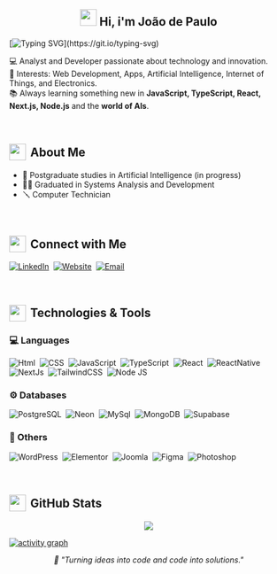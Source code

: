 <h2 align="center">
  <img src="https://emojis.slackmojis.com/emojis/images/1643514389/3643/cool-doge.gif?1643514389" width="30"/>
  Hi, i'm João de Paulo
</h2>

[![Typing SVG](https://readme-typing-svg.demolab.com?font=konstant+grotesk&size=40&duration=2000&pause=1000&color=F70000&center=true&vCenter=true&width=1200&height=120&lines=Welcome+to+My+GitHub;Code.;Learn.;Repeat.)](https://git.io/typing-svg)

💻 Analyst and Developer passionate about technology and innovation.  
🚀 Interests: Web Development, Apps, Artificial Intelligence, Internet of Things, and Electronics.  
📚 Always learning something new in **JavaScript, TypeScript, React, Next.js, Node.js** and the **world of AIs**.

&nbsp;

<h2 style="display: flex;  align-items: center; gap: 8px;">
  <img src="https://emojis.slackmojis.com/emojis/images/1643515239/12569/meow_coffeespitting.gif?1643515239" width="30"/>About Me
</h2>

- 🤖 Postgraduate studies in Artificial Intelligence (in progress)
- 🧑‍🏫 Graduated in Systems Analysis and Development
- 🪛 Computer Technician

&nbsp;

<h2 style="display: flex;  align-items: center; gap: 8px;">
  <img src="https://emojis.slackmojis.com/emojis/images/1643516066/20895/cell-phone.gif?1643516066" width="30"/>Connect with Me
</h2>

[![LinkedIn](https://img.shields.io/badge/LinkedIn-0077B5?style=for-the-badge&logo=linkedin&logoColor=white)](https://www.linkedin.com/in/joao-depaulo)&nbsp;
[![Website](https://img.shields.io/badge/joaodepaulo.site-0A66C2?style=for-the-badge&logo=google-chrome&logoColor=white)](https://joaodepaulo.site)&nbsp;
[![Email](https://img.shields.io/badge/Email-joaodepaulocardoso%40gmail.com-D14836?style=for-the-badge&logo=gmail&logoColor=white)](mailto:joaodepaulocardoso@gmail.com)&nbsp;

&nbsp;

<h2 style="display: flex;  align-items: center; gap: 8px;">
  <img src="https://emojis.slackmojis.com/emojis/images/1643514738/7421/typingcat.gif?1643514738" width="30"/>
  Technologies & Tools
</h2>

### 💻 Languages

![Html](https://img.shields.io/badge/HTML-E34F26?style=for-the-badge&logo=html5&logoColor=white)&nbsp;
![CSS](https://img.shields.io/badge/CSS-663399?style=for-the-badge&logo=css&logoColor=white)&nbsp;
![JavaScript](https://img.shields.io/badge/JavaScript-F7DF1E?style=for-the-badge&logo=javascript&logoColor=black)&nbsp;
![TypeScript](https://img.shields.io/badge/TypeScript-3178C6?style=for-the-badge&logo=typescript&logoColor=white)&nbsp;
![React](https://img.shields.io/badge/React-61DAFB?style=for-the-badge&logo=react&logoColor=black)&nbsp;
![ReactNative](https://img.shields.io/badge/Native-61DAFB?style=for-the-badge&logo=react&logoColor=black)&nbsp;
![NextJs](https://img.shields.io/badge/NextJs-000000?style=for-the-badge&logo=react&logoColor=white)&nbsp;
![TailwindCSS](https://img.shields.io/badge/Tailwind-06B6D4?style=for-the-badge&logo=tailwindcss&logoColor=white)&nbsp;
![Node JS](https://img.shields.io/badge/Node-5FA04E?style=for-the-badge&logo=node.js&logoColor=white)&nbsp;

### ⚙️ Databases

![PostgreSQL](https://img.shields.io/badge/PostgreSQL-4169E1?style=for-the-badge&logo=postgresql&logoColor=white)&nbsp;
![Neon](https://img.shields.io/badge/Neon-00e096?style=for-the-badge&logoColor=white)&nbsp;
![MySql](https://img.shields.io/badge/MySql-4479A1?style=for-the-badge&logo=mysql&logoColor=white)&nbsp;
![MongoDB](https://img.shields.io/badge/Mongodb-47A248?style=for-the-badge&logo=mongodb&logoColor=white)&nbsp;
![Supabase](https://img.shields.io/badge/Supabase-3FCF8E?style=for-the-badge&logo=supabase&logoColor=white)&nbsp;

### 🧩 Others

![WordPress](https://img.shields.io/badge/Wordpress-21759B?style=for-the-badge&logo=wordpress&logoColor=white)&nbsp;
![Elementor](https://img.shields.io/badge/Elementor-92003B?style=for-the-badge&logo=elementor&logoColor=white)&nbsp;
![Joomla](https://img.shields.io/badge/Joomla-5091CD?style=for-the-badge&logo=joomla&logoColor=white)&nbsp;
![Figma](https://img.shields.io/badge/Figma-F24E1E?style=for-the-badge&logo=figma&logoColor=white)&nbsp;
![Photoshop](https://img.shields.io/badge/Photoshop-007ACC?style=for-the-badge&logoColor=white)&nbsp;

&nbsp;

<h2 style="display: flex;  align-items: center; gap: 8px;">
  <img src="https://emojis.slackmojis.com/emojis/images/1643514559/5584/deployparrot.gif?1643514559" width="30"/>GitHub Stats
</h2>

<p align="center">
<img src="https://github-readme-stats.vercel.app/api?username=joaodepaulojp&show_icons=true&theme=github_dark&hide_border=true&title_color=fc354c&icon_color=991818&text_color=0abfbc&rank_icon=github" />
</p>

[![activity graph](https://github-readme-activity-graph.vercel.app/graph?username=joaodepaulojp&bg_color=0d1117&color=ffffff&line=40c463&point=fff7e0&area=true&hide_border=true)](https://github.com/joaodepaulojp/github-readme-activity-graph)

<p align="center">
  <em>🫡 "Turning ideas into code and code into solutions." </em>
</p>
